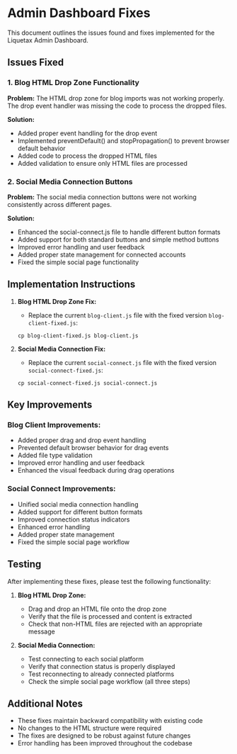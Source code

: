 # Admin Dashboard Fixes

This document outlines the issues found and fixes implemented for the Liquetax Admin Dashboard.

## Issues Fixed

### 1. Blog HTML Drop Zone Functionality

**Problem:** The HTML drop zone for blog imports was not working properly. The drop event handler was missing the code to process the dropped files.

**Solution:** 
- Added proper event handling for the drop event
- Implemented preventDefault() and stopPropagation() to prevent browser default behavior
- Added code to process the dropped HTML files
- Added validation to ensure only HTML files are processed

### 2. Social Media Connection Buttons

**Problem:** The social media connection buttons were not working consistently across different pages.

**Solution:**
- Enhanced the social-connect.js file to handle different button formats
- Added support for both standard buttons and simple method buttons
- Improved error handling and user feedback
- Added proper state management for connected accounts
- Fixed the simple social page functionality

## Implementation Instructions

1. **Blog HTML Drop Zone Fix:**
   - Replace the current `blog-client.js` file with the fixed version `blog-client-fixed.js`:
   ```
   cp blog-client-fixed.js blog-client.js
   ```

2. **Social Media Connection Fix:**
   - Replace the current `social-connect.js` file with the fixed version `social-connect-fixed.js`:
   ```
   cp social-connect-fixed.js social-connect.js
   ```

## Key Improvements

### Blog Client Improvements:
- Added proper drag and drop event handling
- Prevented default browser behavior for drag events
- Added file type validation
- Improved error handling and user feedback
- Enhanced the visual feedback during drag operations

### Social Connect Improvements:
- Unified social media connection handling
- Added support for different button formats
- Improved connection status indicators
- Enhanced error handling
- Added proper state management
- Fixed the simple social page workflow

## Testing

After implementing these fixes, please test the following functionality:

1. **Blog HTML Drop Zone:**
   - Drag and drop an HTML file onto the drop zone
   - Verify that the file is processed and content is extracted
   - Check that non-HTML files are rejected with an appropriate message

2. **Social Media Connection:**
   - Test connecting to each social platform
   - Verify that connection status is properly displayed
   - Test reconnecting to already connected platforms
   - Check the simple social page workflow (all three steps)

## Additional Notes

- These fixes maintain backward compatibility with existing code
- No changes to the HTML structure were required
- The fixes are designed to be robust against future changes
- Error handling has been improved throughout the codebase